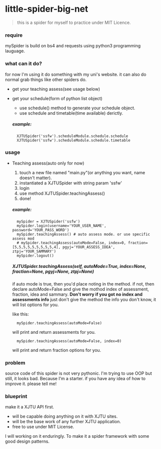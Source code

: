 # little-spider-big-net
> this is a spider for myself to practice under MIT Licence.

### require
mySpider is build on bs4 and requests using python3 programming lauguage.
### what can it do?
for now I'm using it do something with my uni's website.
it can also do normal grab things like other spiders do.
* get your teaching assess(see usage below)
* get your schedule(form of python list object)
    * use schedule() method to generate your schedule object.
    * use schedule and timetable(time available) derictly.

    ##### example:
        XJTUSpider('ssfw').scheduleModule.schedule.schedule
        XJTUSpider('ssfw').scheduleModule.schedule.timetable

### usage
* Teaching assess(auto only for now)
    1. touch a new file named "main.py"(or anything you want, name doesn't matter).
    2. instantiated a XJTUSpider with string param 'ssfw'
    3. login
    4. use method XJTUSpider.teachingAssess()
    5. done!

    ##### example:
        mySpider = XJTUSpider('ssfw')
        mySpider.login(username='YOUR_USER_NAME', password='YOUR_PASS_WORD')
        mySpider.teachingAssess() # auto assess mode. or use specific assess mod
        # mySpider.teachingAssess(autoMode=False, index=0, fraction=[5,5,5,5,5,5,5,5,5,4], pgyj='YOUR_ASSESS_IDEA', ztpj='YOUR_SAMMARY')
        mySpider.logout()

    ##### **XJTUSpider.teachingAssess(self, autoMode=True, index=None, fraction=None, pgyj=None, ztpj=None)**
    if auto mode is true, then you'd place noting in the method.
    if not, then declare autoMode=False and give the mothod index of assessment, fraction, idea and sammary.
    **Don't worry if you got no index and assessments info**
    just don't give the method the info you don't know, it will list options for you.

    like this:

        mySpider.teachingAssess(autoMode=False)
    will print and return assessments for you.

        mySpider.teachingAssess(autoMode=False, index=0)
    will print and return fraction options for you.

### problem
source code of this spider is not very pythonic.
I'm trying to use OOP but still, it looks bad. Because I'm a starter.
if you have any idea of how to improve it. please tell me!
### blueprint
make it a XJTU API first.
* will be capable doing anything on it with XJTU sites.
* will be the base work of any further XJTU application.
* free to use under MIT License.

I will working on it enduringly.
To make it a spider framework with some good design patterns.